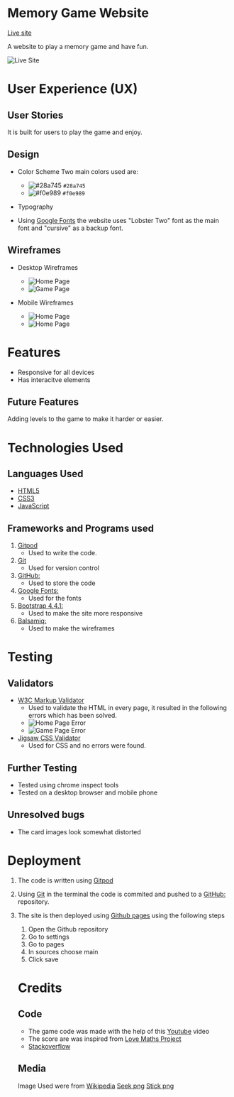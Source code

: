  # Memory Game Website

 [Live site](https://itisahmedh.github.io/portfolio-project-2/)

A website to play a memory game and have fun.

 ![Live Site](assets/images/readme/live.png)


 # User Experience (UX) 

 ## User Stories
It is built for users to play the game and enjoy.

 ## Design
* Color Scheme
    Two main colors used are:
    - ![#28a745](https://via.placeholder.com/15/28a745/000000?text=+) `#28a745`
    - ![#f0e989](https://via.placeholder.com/15/f0e989/000000?text=+) `#f0e989`
* Typography

* Using [Google Fonts](https://fonts.google.com/) the website uses "Lobster Two" font as the main font and "cursive" as a backup font.

 ## Wireframes

 - Desktop Wireframes
   - ![Home Page](assets/images/readme/pc-home.png)
   - ![Game Page](assets/images/readme/pc-game.png)
 
 - Mobile Wireframes
   - ![Home Page](assets/images/readme/phone-home.png)
   - ![Home Page](assets/images/readme/mobile-game.png)

# Features 

- Responsive for all devices
- Has interacitve elements

## Future Features

Adding levels to the game to make it harder or easier.

# Technologies Used

## Languages Used

* [HTML5](https://en.wikipedia.org/wiki/HTML5)
* [CSS3](https://en.wikipedia.org/wiki/CSS)
* [JavaScript](https://en.wikipedia.org/wiki/JavaScript)

## Frameworks and Programs used
1. [Gitpod](https://gitpod.io/)
    - Used to write the code.
1. [Git](https://git-scm.com/)
    - Used for version control
1. [GitHub:](https://github.com/)
    - Used to store the code
1. [Google Fonts:](https://fonts.google.com/)
    - Used for the fonts
1. [Bootstrap 4.4.1:](https://getbootstrap.com/docs/4.4/getting-started/introduction/)
    - Used to make the site more responsive
1. [Balsamiq:](https://balsamiq.com/)
    - Used to make the wireframes

# Testing 
## Validators

- [W3C Markup Validator](https://validator.w3.org/#validate_by_input)
  - Used to validate the HTML in every page, it resulted in the following errors which has been solved.
  - ![Home Page Error](assets/images/readme/validator-html-game.png)
  - ![Game Page Error](assets/images/readme/validatot-html-home.png)
-  [Jigsaw CSS Validator](https://jigsaw.w3.org/css-validator/#validate_by_input) 
   - Used for CSS and no errors were found.

## Further Testing

- Tested using chrome inspect tools 
- Tested on a desktop browser and mobile phone

## Unresolved bugs

- The card images look somewhat distorted

# Deployment
1. The code is written using [Gitpod](https://gitpod.io/)
1. Using [Git](https://git-scm.com/) in the terminal the code is commited and pushed to a [GitHub:](https://github.com/) repository.
1. The site is then deployed using [Github pages](https://pages.github.com/) using the following steps
   1. Open the Github repository
   1. Go to settings
   1. Go to pages
   1. In sources choose main
   1. Click save

   # Credits

   ## Code 
   - The game code was made with the help of this [Youtube](https://www.youtube.com/watch?v=ZniVgo8U7ek) video
   - The score are was inspired from [Love Maths Project](https://github.com/Code-Institute-Solutions/love-maths-2.0-sourcecode/tree/master/05-tidying-up/01-a-few-last-things)
   - [Stackoverflow](https://stackoverflow.com/questions/16955019/how-to-reload-a-page-after-the-ok-click-on-the-alert-page)

   ## Media
   Image Used were from 
   [Wikipedia](https://en.wikipedia.org/)
   [Seek png](seekpng.com)
   [Stick png](stickpng.com)
